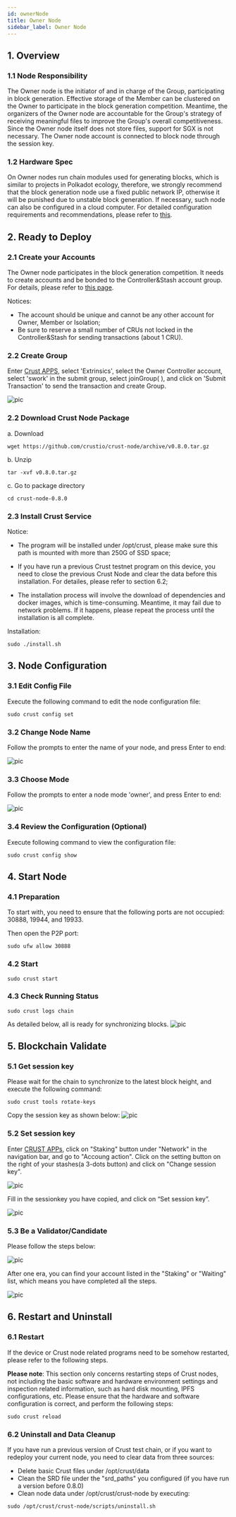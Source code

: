 ```yaml
---
id: ownerNode
title: Owner Node
sidebar_label: Owner Node
---
```


## 1. Overview

### 1.1 Node Responsibility

The Owner node is the initiator of and in charge of the Group, participating in block generation. Effective storage of the Member can be clustered on the Owner to participate in the block generation competition. Meantime, the organizers of the Owner node are accountable for the Group's strategy of receiving meaningful files to improve the Group's overall competitiveness. Since the Owner node itself does not store files, support for SGX is not necessary. The Owner node account is connected to block node through the session key. 

### 1.2 Hardware Spec

On Owner nodes run chain modules used for generating blocks, which is  similar to projects in Polkadot ecology, therefore, we strongly recommend that the block generation node use a fixed public network IP, otherwise it will be punished due to unstable block generation. If necessary, such node can also be configured in a cloud computer.  For detailed configuration requirements and recommendations, please refer to [this](node-Hard-wareSpec.md).

## 2. Ready to Deploy

### 2.1 Create your Accounts

The Owner node participates in the block generation competition. It needs to create accounts and be bonded to the Controller&Stash account group. For details, please refer to [this page](new-bond.md). 

Notices:

* The account should be unique and cannot be any other account for Owner, Member or Isolation;
* Be sure to reserve a small number of CRUs not locked in the Controller&Stash for sending transactions (about 1 CRU).

### 2.2 Create Group

Enter [Crust APPS](https://apps.crust.network/#/explorer), select 'Extrinsics', select the Owner Controller account, select 'swork' in the submit group, select joinGroup( ), and click on 'Submit Transaction' to send the transaction and create Group.

![pic](assets/mining/create_group.png)

### 2.2 Download Crust Node Package

a. Download

```plain
wget https://github.com/crustio/crust-node/archive/v0.8.0.tar.gz
```
b. Unzip
```plain
tar -xvf v0.8.0.tar.gz
```
c. Go to package directory
```plain
cd crust-node-0.8.0
```
### 2.3 Install Crust Service

Notice:

* The program will be installed under /opt/crust, please make sure this path is mounted with more than 250G of SSD space;

* If you have run a previous Crust testnet program on this device, you need to close the previous Crust Node and clear the data before this installation. For detailes, please refer to section 6.2;

* The installation process will involve the download of dependencies and docker images, which is time-consuming. Meantime, it may fail due to network problems. If it happens, please repeat the process until the installation is all complete.

Installation:

```plain
sudo ./install.sh
```
## 3. Node Configuration

### 3.1 Edit Config File

Execute the following command to edit the node configuration file:

```plain
sudo crust config set
```
### 3.2 Change Node Name

Follow the prompts to enter the name of your node, and press Enter to end:

![pic](assets/mining/owner_name.png)

### 3.3 Choose Mode

Follow the prompts to enter a node mode 'owner', and press Enter to end:

![pic](assets/mining/owner_mode.png)

### 3.4 Review the Configuration (Optional)

Execute following command to view the configuration file:

```plain
sudo crust config show
```
## 4. Start Node

### 4.1 Preparation

To start with, you need to ensure that the following ports are not occupied: 30888, 19944, and 19933.

Then open the P2P port:

```plain
sudo ufw allow 30888
```
### 4.2 Start

```plain
sudo crust start 
```
### 4.3 Check Running Status

```plain
sudo crust logs chain
```
As detailed below, all is ready for synchronizing blocks. 
![pic](assets/mining/owner_all_run.png)

## 5. Blockchain Validate

### 5.1 Get session key

Please wait for the chain to synchronize to the latest block height, and execute the following command:

```plain
sudo crust tools rotate-keys
```
Copy the session key as shown below:
![pic](assets/mining/gen_sessionkey.png)

### 5.2  Set session key

Enter [CRUST APPs](https://apps.crust.network/), click on "Staking" button under "Network" in the navigation bar, and go to "Accoung action". Click on the setting button on the right of your stashes(a 3-dots button) and click on "Change session key".

![pic](assets/mining/set_sessionkey1.png)

Fill in the sessionkey you have copied, and click on “Set session key”.

![pic](assets/mining/set_sessionkey2.png)


### 5.3 Be a Validator/Candidate

Please follow the steps below:

![pic](assets/mining/be_validator1.png)

After one era, you can find your account listed in the "Staking" or "Waiting" list, which means you have completed all the steps.

![pic](assets/mining/be_validator2.png)


## 6. Restart and Uninstall

### 6.1 Restart

If the device or Crust node related programs need to be somehow restarted, please refer to the following steps. 

**Please note**: This section only concerns restarting steps of Crust nodes, not including the basic software and hardware environment settings and inspection related information, such as hard disk mounting, IPFS configurations, etc. Please ensure that the hardware and software configuration is correct, and perform the following steps:

```plain
sudo crust reload
```
### 6.2 Uninstall and Data Cleanup


If you have run a previous version of Crust test chain, or if you want to redeploy your current node, you need to clear data from three sources:

* Delete basic Crust files under /opt/crust/data
* Clean the SRD file under the "srd_paths" you configured (if you have run a version before 0.8.0)
* Clean node data under /opt/crust/crust-node by executing:

```plain
sudo /opt/crust/crust-node/scripts/uninstall.sh
```
